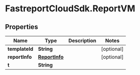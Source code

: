# FastreportCloudSdk.ReportVM

## Properties

Name | Type | Description | Notes
------------ | ------------- | ------------- | -------------
**templateId** | **String** |  | [optional] 
**reportInfo** | [**ReportInfo**](ReportInfo.md) |  | [optional] 
**t** | **String** |  | 


